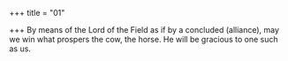 +++
title = "01"

+++
By means of the Lord of the Field as if by a concluded (alliance),  may we win
what prospers the cow, the horse. He will be gracious to one such as us. 
